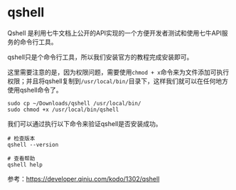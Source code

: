 # qshell

Qshell 是利用七牛文档上公开的API实现的一个方便开发者测试和使用七牛API服务的命令行工具。

qshell只是个命令行工具，所以我们安装官方的教程完成安装即可。

这里需要注意的是，因为权限问题，需要使用`chmod + x`命令来为文件添加可执行权限；并且将qshell复制到`/usr/local/bin/`目录下，这样我们就可以在任何地方使用qshell命令了。

```shell
sudo cp ~/Downloads/qshell /usr/local/bin/
sudo chmod +x /usr/local/bin/qshell
```

我们可以通过执行以下命令来验证qshell是否安装成功。
```shell
# 检查版本
qshell --version

# 查看帮助
qshell help
```

参考：https://developer.qiniu.com/kodo/1302/qshell

